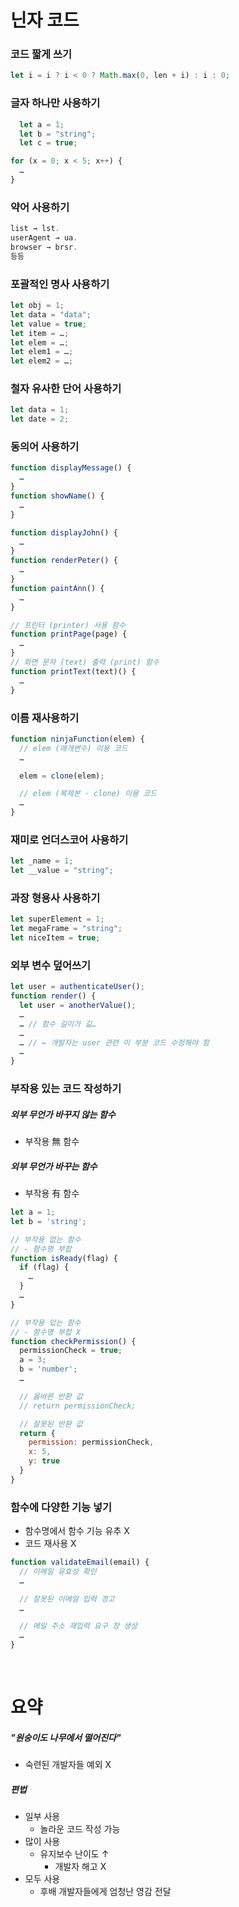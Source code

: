 닌자 코드
====

### 코드 짧게 쓰기
```javascript
let i = i ? i < 0 ? Math.max(0, len + i) : i : 0;
```

### 글자 하나만 사용하기
```javascript
  let a = 1;
  let b = "string";
  let c = true;

for (x = 0; x < 5; x++) {
  …
}
```

### 약어 사용하기
```javascript
list → lst.
userAgent → ua.
browser → brsr.
등등
```

### 포괄적인 명사 사용하기
```javascript
let obj = 1;
let data = "data";
let value = true;
let item = …;
let elem = …;
let elem1 = …;
let elem2 = …;
```

### 철자 유사한 단어 사용하기
```javascript
let data = 1;
let date = 2;
```

### 동의어 사용하기
```javascript
function displayMessage() {
  …
}
function showName() {
  …
}
```
```javascript
function displayJohn() {
  …
}
function renderPeter() {
  …
}
function paintAnn() {
  …
}
```
```javascript
// 프린터 (printer) 사용 함수
function printPage(page) {
  …
}
// 화면 문자 (text) 출력 (print) 함수
function printText(text)() {
  …
}
```

### 이름 재사용하기
```javascript
function ninjaFunction(elem) {
  // elem (매개변수) 이용 코드
  …

  elem = clone(elem);

  // elem (복제본 · clone) 이용 코드
  …
}
```

### 재미로 언더스코어 사용하기
```javascript
let _name = 1;
let __value = "string";
```

### 과장 형용사 사용하기
```javascript
let superElement = 1;
let megaFrame = "string";
let niceItem = true;
```

### 외부 변수 덮어쓰기
```javascript
let user = authenticateUser();
function render() {
  let user = anotherValue();
  …
  … // 함수 길이가 긺…
  …
  … // ← 개발자는 user 관련 이 부분 코드 수정해야 함
  …
}
```

### 부작용 있는 코드 작성하기

##### 외부 무언가 바꾸지 않는 함수
- 부작용 無 함수

##### 외부 무언가 바꾸는 함수
- 부작용 有 함수
```javascript
let a = 1;
let b = 'string';

// 부작용 없는 함수
// - 함수명 부합
function isReady(flag) {
  if (flag) {
    …
  }
  …
}

// 부작용 있는 함수
// - 함수명 부합 X
function checkPermission() {
  permissionCheck = true;
  a = 3;
  b = 'number';
  …

  // 옳바른 반환 값
  // return permissionCheck;

  // 잘못된 반환 값
  return {
    permission: permissionCheck,
    x: 5,
    y: true
  }
}
```

### 함수에 다양한 기능 넣기
- 함수명에서 함수 기능 유추 X
- 코드 재사용 X
```javascript
function validateEmail(email) {
  // 이메일 유효성 확인
  …

  // 잘못된 이메일 입력 경고
  …

  // 메일 주소 재입력 요구 창 생성
  …
}
```

<br />

요약
====

##### "원숭이도 나무에서 떨어진다"
- 숙련된 개발자들 예외 X

##### 편법
- 일부 사용
  - 놀라운 코드 작성 가능
- 많이 사용
  - 유지보수 난이도 ↑
    - 개발자 해고 X
- 모두 사용
  - 후배 개발자들에게 엄청난 영감 전달
